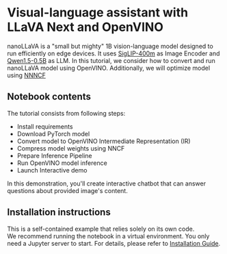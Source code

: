 # Visual-language assistant with LLaVA Next and OpenVINO

nanoLLaVA is a "small but mighty" 1B vision-language model designed to run efficiently on edge devices. It uses [SigLIP-400m](https://huggingface.co/google/siglip-so400m-patch14-384) as Image Encoder and [Qwen1.5-0.5B](https://huggingface.co/Qwen/Qwen1.5-0.5B) as LLM.
In this tutorial, we consider how to convert and run nanoLLaVA model using OpenVINO. Additionally, we will optimize model  using [NNNCF](https://github.com/openvinotoolkit/nncf)

## Notebook contents
The tutorial consists from following steps:

- Install requirements
- Download PyTorch model
- Convert model to OpenVINO Intermediate Representation (IR)
- Compress model weights using NNCF
- Prepare Inference Pipeline
- Run OpenVINO model inference
- Launch Interactive demo

In this demonstration, you'll create interactive chatbot that can answer questions about provided image's content.


## Installation instructions
This is a self-contained example that relies solely on its own code.</br>
We recommend running the notebook in a virtual environment. You only need a Jupyter server to start.
For details, please refer to [Installation Guide](../../README.md).